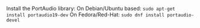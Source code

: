 Install the PortAudio library:
On Debian/Ubuntu based: ```sudo apt-get install portaudio19-dev```
On Fedora/Red-Hat: ```sudo dnf install portaudio-devel```
